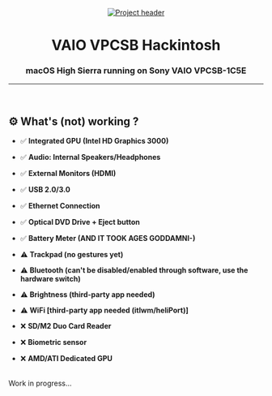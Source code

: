 <p align="center">
  <a href="" rel="noopener">
 <img src="https://i.imgur.com/7rBIZuD.png" alt="Project header"></a>
</p>
<h1 align="center">VAIO VPCSB Hackintosh</h1>

<div align="center">
<h3 align="center">macOS High Sierra running on Sony VAIO VPCSB-1C5E</h3>
</div>

---

<br>

## ⚙️ What's (not) working ?

- ✅ <b>Integrated GPU (Intel HD Graphics 3000)</b>
- ✅ <b>Audio: Internal Speakers/Headphones</b> 
- ✅ <b>External Monitors (HDMI)</b> 

- ✅ <b>USB 2.0/3.0</b> 
- ✅ <b>Ethernet Connection</b> 
- ✅ <b>Optical DVD Drive + Eject button</b>
- ✅ <b>Battery Meter (AND IT TOOK AGES GODDAMNI-)</b>
- ⚠️ <b>Trackpad (no gestures yet)</b> 
- ⚠️ <b>Bluetooth (can't be disabled/enabled through software, use the hardware switch)</b> 
- ⚠️ <b>Brightness (third-party app needed)</b> 
- ⚠️ <b>WiFi [third-party app needed (itlwm/heliPort)]</b>
- ❌ <b>SD/M2 Duo Card Reader</b> 
- ❌ <b>Biometric sensor</b>
- ❌ <b>AMD/ATI Dedicated GPU</b>
 
<br>
Work in progress...
